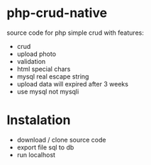 # php-crud-native
source code for php simple crud with features:
- crud
- upload photo
- validation
- html special chars
- mysql real escape string
- upload data will expired after 3 weeks
- use mysql not mysqli

# Instalation
- download / clone source code
- export file sql to db
- run localhost
